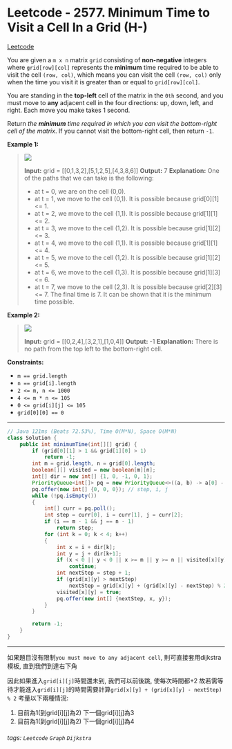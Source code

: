 # Leetcode - 2577. Minimum Time to Visit a Cell In a Grid (H-)

[Leetcode](https://leetcode.com/problems/minimum-time-to-visit-a-cell-in-a-grid/)

You are given a `m x n` matrix `grid` consisting of **non-negative** integers where `grid[row][col]` represents the **minimum** time required to be able to visit the cell `(row, col)`, which means you can visit the cell `(row, col)` only when the time you visit it is greater than or equal to `grid[row][col]`.

You are standing in the **top-left** cell of the matrix in the `0th` second, and you must move to **any** adjacent cell in the four directions: up, down, left, and right. Each move you make takes 1 second.

Return _the **minimum** time required in which you can visit the bottom-right cell of the matrix_. If you cannot visit the bottom-right cell, then return `-1`.

**Example 1:**

> ![](https://assets.leetcode.com/uploads/2023/02/14/yetgriddrawio-8.png)
> 
> **Input:** grid = [[0,1,3,2],[5,1,2,5],[4,3,8,6]]
> **Output:** 7
> **Explanation:** One of the paths that we can take is the following:
> - at t = 0, we are on the cell (0,0).
> - at t = 1, we move to the cell (0,1). It is possible because grid[0][1] <= 1.
> - at t = 2, we move to the cell (1,1). It is possible because grid[1][1] <= 2.
> - at t = 3, we move to the cell (1,2). It is possible because grid[1][2] <= 3.
> - at t = 4, we move to the cell (1,1). It is possible because grid[1][1] <= 4.
> - at t = 5, we move to the cell (1,2). It is possible because grid[1][2] <= 5.
> - at t = 6, we move to the cell (1,3). It is possible because grid[1][3] <= 6.
> - at t = 7, we move to the cell (2,3). It is possible because grid[2][3] <= 7.
> The final time is 7. It can be shown that it is the minimum time possible.

**Example 2:**

> ![](https://assets.leetcode.com/uploads/2023/02/14/yetgriddrawio-9.png)
> 
> **Input:** grid = [[0,2,4],[3,2,1],[1,0,4]]
> **Output:** -1
> **Explanation:** There is no path from the top left to the bottom-right cell.

**Constraints:**

-   `m == grid.length`
-   `n == grid[i].length`
-   `2 <= m, n <= 1000`
-   `4 <= m * n <= 105`
-   `0 <= grid[i][j] <= 105`
-   `grid[0][0] == 0`

---
```java
// Java 121ms (Beats 72.53%), Time O(M*N), Space O(M*N)
class Solution {
    public int minimumTime(int[][] grid) {
        if (grid[0][1] > 1 && grid[1][0] > 1)
            return -1;
        int m = grid.length, n = grid[0].length;
        boolean[][] visited = new boolean[m][n];
        int[] dir = new int[] {1, 0, -1, 0, 1};
        PriorityQueue<int[]> pq = new PriorityQueue<>((a, b) -> a[0] - b[0]);
        pq.offer(new int[] {0, 0, 0}); // step, i, j
        while (!pq.isEmpty())
        {
            int[] curr = pq.poll();
            int step = curr[0], i = curr[1], j = curr[2];
            if (i == m - 1 && j == n - 1)
                return step;
            for (int k = 0; k < 4; k++)
            {
                int x = i + dir[k];
                int y = j + dir[k+1];
                if (x < 0 || y < 0 || x >= m || y >= n || visited[x][y])
                    continue;
                int nextStep = step + 1;
                if (grid[x][y] > nextStep)
                    nextStep = grid[x][y] + (grid[x][y] - nextStep) % 2;
                visited[x][y] = true;
                pq.offer(new int[] {nextStep, x, y});
            }
        }

        return -1;
    }
}
```
---

如果題目沒有限制`you must move to any adjacent cell`, 
則可直接套用dijkstra模板, 直到我們到達右下角

因此如果進入`grid[i][j]`時間還未到, 我們可以前後跳, 使每次時間都+2
故若需等待才能進入`grid[i][j]`的時間需要計算`grid[x][y] + (grid[x][y] - nextStep) % 2`
考量以下兩種情況:
1. 目前為1(到grid[i][j]為2) 下一個grid[i][j]為3
2. 目前為1(到grid[i][j]為2) 下一個grid[i][j]為4



###### tags: `Leetcode` `Graph` `Dijkstra`